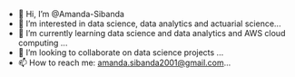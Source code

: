 - 👋 Hi, I’m @Amanda-Sibanda
- 👀 I’m interested in data science, data analytics and actuarial science...
- 🌱 I’m currently learning data science and data analytics and AWS cloud computing ...
- 💞️ I’m looking to collaborate on data science projects ...
- 📫 How to reach me: amanda.sibanda2001@gmail.com...

<!---
Amanda-Sibanda/Amanda-Sibanda is a ✨ special ✨ repository because its `README.md` (this file) appears on your GitHub profile.
You can click the Preview link to take a look at your changes.
--->
